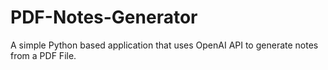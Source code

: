 # PDF-Notes-Generator
A simple Python based application that uses OpenAI API to generate notes from a PDF File.
